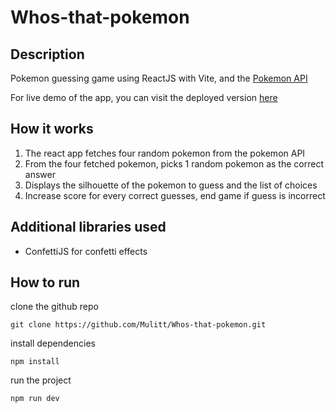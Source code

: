 # Whos-that-pokemon

## Description

Pokemon guessing game using ReactJS with Vite, and the [Pokemon API](https://pokeapi.co/)

For live demo of the app, you can visit the deployed version [here](https://pokemon-malaki.netlify.app/)

## How it works

1. The react app fetches four random pokemon from the pokemon API
2. From the four fetched pokemon, picks 1 random pokemon as the correct answer
3. Displays the silhouette of the pokemon to guess and the list of choices
4. Increase score for every correct guesses, end game if guess is incorrect

## Additional libraries used

* ConfettiJS for confetti effects

## How to run

clone the github repo
```
git clone https://github.com/Mulitt/Whos-that-pokemon.git
```

install dependencies
```
npm install
```

run the project
```
npm run dev
```
